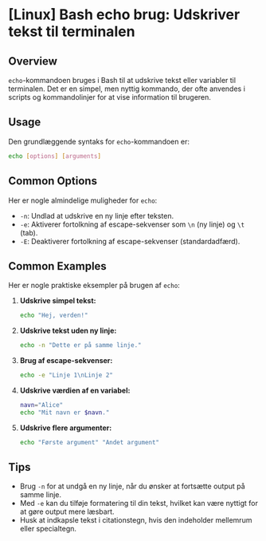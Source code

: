 # [Linux] Bash echo brug: Udskriver tekst til terminalen

## Overview
`echo`-kommandoen bruges i Bash til at udskrive tekst eller variabler til terminalen. Det er en simpel, men nyttig kommando, der ofte anvendes i scripts og kommandolinjer for at vise information til brugeren.

## Usage
Den grundlæggende syntaks for `echo`-kommandoen er:

```bash
echo [options] [arguments]
```

## Common Options
Her er nogle almindelige muligheder for `echo`:

- `-n`: Undlad at udskrive en ny linje efter teksten.
- `-e`: Aktiverer fortolkning af escape-sekvenser som `\n` (ny linje) og `\t` (tab).
- `-E`: Deaktiverer fortolkning af escape-sekvenser (standardadfærd).

## Common Examples
Her er nogle praktiske eksempler på brugen af `echo`:

1. **Udskrive simpel tekst:**
   ```bash
   echo "Hej, verden!"
   ```

2. **Udskrive tekst uden ny linje:**
   ```bash
   echo -n "Dette er på samme linje."
   ```

3. **Brug af escape-sekvenser:**
   ```bash
   echo -e "Linje 1\nLinje 2"
   ```

4. **Udskrive værdien af en variabel:**
   ```bash
   navn="Alice"
   echo "Mit navn er $navn."
   ```

5. **Udskrive flere argumenter:**
   ```bash
   echo "Første argument" "Andet argument"
   ```

## Tips
- Brug `-n` for at undgå en ny linje, når du ønsker at fortsætte output på samme linje.
- Med `-e` kan du tilføje formatering til din tekst, hvilket kan være nyttigt for at gøre output mere læsbart.
- Husk at indkapsle tekst i citationstegn, hvis den indeholder mellemrum eller specialtegn.